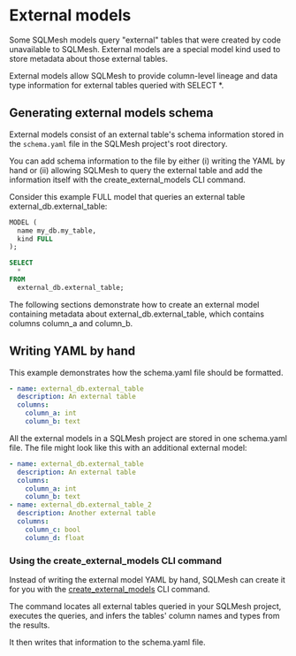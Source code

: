 # External models
Some SQLMesh models query "external" tables that were created by code unavailable to SQLMesh. External models are a special model kind used to store metadata about those external tables.

External models allow SQLMesh to provide column-level lineage and data type information for external tables queried with SELECT *.

## Generating external models schema
External models consist of an external table's schema information stored in the `schema.yaml` file in the SQLMesh project's root directory.

You can add schema information to the file by either (i) writing the YAML by hand or (ii) allowing SQLMesh to query the external table and add the information itself with the create_external_models CLI command.

Consider this example FULL model that queries an external table external_db.external_table:

```sql
MODEL (
  name my_db.my_table,
  kind FULL
);

SELECT
  *
FROM
  external_db.external_table;
```

The following sections demonstrate how to create an external model containing metadata about external_db.external_table, which contains columns column_a and column_b.

## Writing YAML by hand
This example demonstrates how the schema.yaml file should be formatted.

```yaml
- name: external_db.external_table
  description: An external table
  columns:
    column_a: int
    column_b: text
```

All the external models in a SQLMesh project are stored in one schema.yaml file. The file might look like this with an additional external model:

```yaml
- name: external_db.external_table
  description: An external table
  columns:
    column_a: int
    column_b: text
- name: external_db.external_table_2
  description: Another external table
  columns:
    column_c: bool
    column_d: float
```

### Using the create_external_models CLI command
Instead of writing the external model YAML by hand, SQLMesh can create it for you with the [create_external_models](../../../reference/cli#create_external_models) CLI command.

The command locates all external tables queried in your SQLMesh project, executes the queries, and infers the tables' column names and types from the results.

It then writes that information to the schema.yaml file.
